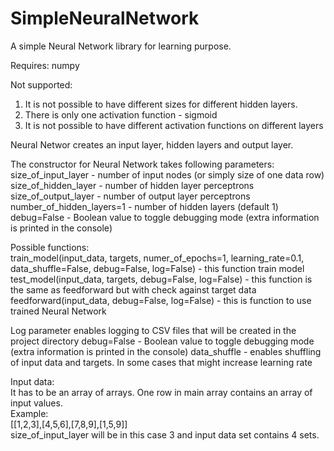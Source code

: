 # SimpleNeuralNetwork
A simple Neural Network library for learning purpose.  
  
Requires:
numpy

Not supported:
1. It is not possible to have different sizes for different hidden layers.
2. There is only one activation function - sigmoid
3. It is not possible to have different activation functions on different layers

Neural Networ creates an input layer, hidden layers and output layer. 

The constructor for Neural Network takes following parameters:  
size_of_input_layer - number of input nodes (or simply size of one data row)  
size_of_hidden_layer - number of hidden layer perceptrons  
size_of_output_layer - number of output layer perceptrons
number_of_hidden_layers=1 - number of hidden layers (default 1)
debug=False - Boolean value to toggle debugging mode (extra information is printed in the console)  
  
Possible functions:  
train_model(input_data, targets, numer_of_epochs=1, learning_rate=0.1, data_shuffle=False, debug=False, log=False) - this function train model  
test_model(input_data, targets, debug=False, log=False) - this function is the same as feedforward but with check against target data
feedforward(input_data, debug=False, log=False) - this is function to use trained Neural Network  

Log parameter enables logging to CSV files that will be created in the project directory
debug=False - Boolean value to toggle debugging mode (extra information is printed in the console)
data_shuffle - enables shuffling of input data and targets. In some cases that might increase learning rate

Input data:  
It has to be an array of arrays. One row in main array contains an array of input values.  
Example:  
[[1,2,3],[4,5,6],[7,8,9],[1,5,9]]  
size_of_input_layer will be in this case 3 and input data set contains 4 sets.  
  
